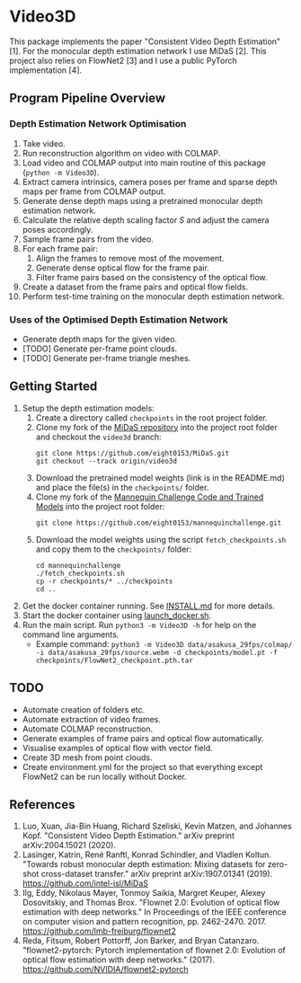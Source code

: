 # Video3D
This package implements the paper "Consistent Video Depth Estimation" [1]. 
For the monocular depth estimation network I use MiDaS [2]. This project also relies on FlowNet2 [3] and I use a public 
PyTorch implementation [4].

## Program Pipeline Overview
### Depth Estimation Network Optimisation
1.  Take video.
2.  Run reconstruction algorithm on video with COLMAP.
3.  Load video and COLMAP output into main routine of this package (`python -m Video3D`).
4.  Extract camera intrinsics, camera poses per frame and sparse depth maps per frame from COLMAP output.
5.  Generate dense depth maps using a pretrained monocular depth estimation network.
6.  Calculate the relative depth scaling factor *S* and adjust the camera poses accordingly.
7.  Sample frame pairs from the video.
8.  For each frame pair:
    1.  Align the frames to remove most of the movement.
    2.  Generate dense optical flow for the frame pair.
    3.  Filter frame pairs based on the consistency of the optical flow.
9.  Create a dataset from the frame pairs and optical flow fields.
10. Perform test-time training on the monocular depth estimation network.

### Uses of the Optimised Depth Estimation Network 
- Generate depth maps for the given video.
- [TODO] Generate per-frame point clouds.
- [TODO] Generate per-frame triangle meshes.  

## Getting Started
1.  Setup the depth estimation models: 
    1.  Create a directory called `checkpoints` in the root project folder.
    2.  Clone my fork of the [MiDaS repository](https://github.com/eight0153/MiDaS.git) into the project root folder and checkout the `video3d` branch:
        ```shell script
        git clone https://github.com/eight0153/MiDaS.git
        git checkout --track origin/video3d
        ```
    3.  Download the pretrained model weights (link is in the README.md) and place the file(s) in the `checkpoints/` folder.
    4.  Clone my fork of the [Mannequin Challenge Code and Trained Models](https://github.com/eight0153/mannequinchallenge.git) into the project root folder:
        ```shell script
        git clone https://github.com/eight0153/mannequinchallenge.git
        ```
    5.  Download the model weights using the script `fetch_checkpoints.sh` and copy them to the `checkpoints/` folder:
        ```shell script
        cd mannequinchallenge
        ./fetch_checkpoints.sh
        cp -r checkpoints/* ../checkpoints
        cd ..
        ```
2.  Get the docker container running. See [INSTALL.md](../INSTALL.md) for more details.
3.  Start the docker container using [launch_docker.sh](../launch_docker.sh).
4.  Run the main script. Run `python3 -m Video3D -h` for help on the command line arguments.
    - Example command: `python3 -m Video3D data/asakusa_29fps/colmap/ -i data/asakusa_29fps/source.webm -d checkpoints/model.pt -f checkpoints/FlowNet2_checkpoint.pth.tar`

## TODO
-   Automate creation of folders etc.
-   Automate extraction of video frames.
-   Automate COLMAP reconstruction.
-   Generate examples of frame pairs and optical flow automatically.
-   Visualise examples of optical flow with vector field.
-   Create 3D mesh from point clouds.
-   Create environment.yml for the project so that everything except FlowNet2 can be run locally without Docker.

## References
1. Luo, Xuan, Jia-Bin Huang, Richard Szeliski, Kevin Matzen, and Johannes Kopf. "Consistent Video Depth Estimation." arXiv preprint arXiv:2004.15021 (2020).
2. Lasinger, Katrin, René Ranftl, Konrad Schindler, and Vladlen Koltun. "Towards robust monocular depth estimation: Mixing datasets for zero-shot cross-dataset transfer." arXiv preprint arXiv:1907.01341 (2019). https://github.com/intel-isl/MiDaS
3. Ilg, Eddy, Nikolaus Mayer, Tonmoy Saikia, Margret Keuper, Alexey Dosovitskiy, and Thomas Brox. "Flownet 2.0: Evolution of optical flow estimation with deep networks." In Proceedings of the IEEE conference on computer vision and pattern recognition, pp. 2462-2470. 2017. https://github.com/lmb-freiburg/flownet2
4. Reda, Fitsum, Robert Pottorff, Jon Barker, and Bryan Catanzaro. "flownet2-pytorch: Pytorch implementation of flownet 2.0: Evolution of optical flow estimation with deep networks." (2017). https://github.com/NVIDIA/flownet2-pytorch